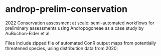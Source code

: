 # androp-prelim-conservation
2022 Conservation assessment at scale: semi-automated workflows for preliminary assessments using Andropogoneae as a case study by AuBuchon-Elder et al.

Files include zipped file of automated ConR output maps from potentially threatened species, using distribution data from 2020;  
